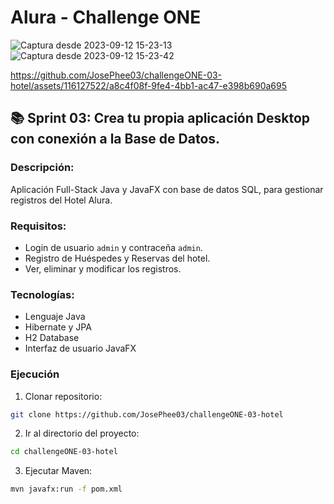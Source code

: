 # Alura - Challenge ONE

![Captura desde 2023-09-12 15-23-13](https://github.com/JosePhee03/challengeONE-03-hotel/assets/116127522/798a3d12-3a37-4594-aad6-8b8524a8a5e2)
![Captura desde 2023-09-12 15-23-42](https://github.com/JosePhee03/challengeONE-03-hotel/assets/116127522/e99c0376-ca8f-492a-992a-7c5ef19a1240)


https://github.com/JosePhee03/challengeONE-03-hotel/assets/116127522/a8c4f08f-9fe4-4bb1-ac47-e398b690a695



## 📚 Sprint 03: Crea tu propia aplicación Desktop con conexión a la Base de Datos.

### Descripción:

Aplicación Full-Stack Java y JavaFX con base de datos SQL, para gestionar registros del Hotel Alura.

### Requisitos:

- Login de usuario `admin` y contraceña `admin`.
- Registro de Huéspedes y Reservas del hotel.
- Ver, eliminar y modificar los registros.

### Tecnologías:

- Lenguaje Java
- Hibernate y JPA
- H2 Database
- Interfaz de usuario JavaFX

### Ejecución

1. Clonar repositorio:

```zsh
git clone https://github.com/JosePhee03/challengeONE-03-hotel
```
2. Ir al directorio del proyecto:

```zsh
cd challengeONE-03-hotel
```
3. Ejecutar Maven:

```zsh
mvn javafx:run -f pom.xml  
```
